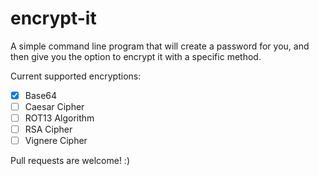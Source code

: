 # encrypt-it

A simple command line program that will create a password for you, and then give you the option to encrypt it with a specific method.

Current supported encryptions:

- [x] Base64
- [ ] Caesar Cipher
- [ ] ROT13 Algorithm
- [ ] RSA Cipher
- [ ] Vignere Cipher

Pull requests are welcome! :)
